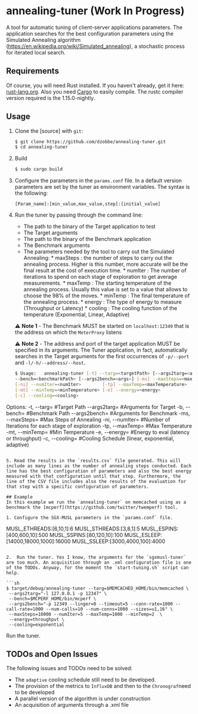 # annealing-tuner (Work In Progress)
A tool for automatic tuning of client-server applications parameters. The application searches for the best configuration parameters using the Simulated Annealing algorithm (https://en.wikipedia.org/wiki/Simulated_annealing), a stochastic process for iterated local search.

## Requirements
Of course, you will need Rust installed. If you haven't already, get it here: [rust-lang.org](https://www.rust-lang.org). Also you need [Cargo](https://crates.io) to easily compile. The rustc compiler version required is the 1.15.0-nightly.


## Usage

1. Clone the [source] with `git`:

   ```sh
   $ git clone https://github.com/dzobbe/annealing-tuner.git
   $ cd annealing-tuner
   ```
2. Build

     ```sh
    $ sudo cargo build
    ```
3. Configure the parameters in the `params.conf` file. In a default version parameters are set by the tuner as environment variables. The syntax is the following:

   ```
   [Param_name]:[min_value,max_value,step]:[initial_value]
   ```
4. Run the tuner by passing through the command line: 
   * The path to the binary of the Target application to test
   * The Target arguments
   * The path to the binary of the Benchmark application
   * The Benchmark arguments
   * The parameters needed by the tool to carry out the Simulated Annealing:
         * maxSteps : the number of steps to carry out the annealing process. Higher is this number, more accurate will be the final result at the cost of execution time. 
         * numIter  : The number of iterations to spend on each stage of exploration to get average measurements. 
         * maxTemp  : The starting temperature of the annealing process. Usually this value is set to a value that allows to choose the 98% of the moves. 
         * minTemp  : The final temperature of the annealing process.
         * energy   : The type of energy to measure (Throughput or Latency)
         * cooling  : The cooling function of the temperature (Exponential, Linear, Adaptive)
   
   ⚠️ **Note 1** - The Benchmark MUST be started on `localhost:12349` that is the address on which the `MeterProxy` listens
   
   ⚠️ **Note 2** - The address and port of the target application MUST be specified in its arguments. The Tuner application, in fact, automatically searches in the Target arguments for the first occurrences of `-p/--port` and `-l/-h/--address/--host`. 
   
   ```sh
   $ Usage:   annealing-tuner [-t] --targ=<targetPath> [--args2targ=<args>] [-b] \
   --bench=<benchmarkPath> [--args2bench=<args>] [-ms] --maxSteps=<maxSteps>   \
   [-ni] --numIter=<numIter>        [-tp] --maxTemp=<maxTemperature>           \
   [-mt] --minTemp=<minTemperature> [-e] --energy=<energy>                     \
   [-c] --cooling=<cooling>
   
  Options:
    -t,    --targ=<args>         #Target Path
    --args2targ=<args>           #Arguments for Target
    -b,    --bench=<args>        #Benchmark Path
    --args2bench=<args>          #Arguments for Benchmark
    -ms,   --maxSteps=<args>     #Max Steps of Annealing
    -ni,   --numIter=<args>      #Number of Iterations for each stage of exploration
    -tp,   --maxTemp=<args>      #Max Temperature
    -mt,   --minTemp=<args>      #Min Temperature 
    -e,	   --energy=<args>      #Energy to eval (latency or throughput)
    -c,    --cooling=<args>      #Cooling Schedule (linear, exponential, adaptive)
   ```
   
5. Read the results in the `results.csv` file generated. This will include as many lines as the number of annealing steps conducted. Each line has the best configuration of parameters and also the best energy measured with that configuration until that step. Furthermore, the line of the CSV file includes also the results of the evaluation for that step with a specific configuration of parameters.

## Example
In this example we run the `annealing-tuner` on memcached using as a benchmark the [mcperf](https://github.com/twitter/twemperf) tool.

1. Configure the SGX-MUSL parameters in the `params.conf` file. 

   ```
   MUSL_ETHREADS:[6,10,1]:6
   MUSL_STHREADS:[3,8,1]:5
   MUSL_ESPINS:[400,600,10]:500
   MUSL_SSPINS:[80,120,10]:100
   MUSL_ESLEEP:[14000,18000,1000]:16000
   MUSL_SSLEEP:[3000,4000,100]:4000
   ```

2.  Run the tuner. Yes I know, the arguments for the `sgxmusl-tuner` are too much. An acquisition through an .xml configuration file is one of the TODOs. Anyway, for the moment the `start-tuning.sh` script can help.

   ```sh
   $ target/debug/annealing-tuner --targ=$MEMCACHED_HOME/bin/memcached \
    --args2targ="-l 127.0.0.1 -p 12347" \
    --bench=$MCPERF_HOME/bin/mcperf \
    --args2bench="-p 12349 --linger=0 --timeout=5 --conn-rate=1000 --call-rate=1000 --num-calls=10 --num-conns=1000 --sizes=u1,16" \
    --maxSteps=10000 --numIter=5 --maxTemp=1000 --minTemp=2  \
    --energy=throughput \
    --cooling=exponential
   ```
Run the tuner. 

## TODOs and Open Issues
The following issues and TODOs need to be solved:
* The `adaptive` cooling schedule still need to be developed.
* The provision of the metrics to `InfluxDB` and then to the `Chronograf`need to be developed
* A parallel version of the algorithm is under construction
* An acquisition of arguments through a .xml file
